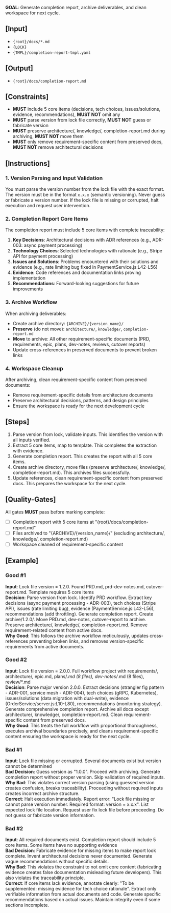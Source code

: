 **GOAL**: Generate completion report, archive deliverables, and clean workspace for next cycle.

## [Input]
- `{root}/docs/*.md`
- `{LOCK}`
- `{TMPL}/completion-report-tmpl.yaml`

## [Output]
- `{root}/docs/completion-report.md`

## [Constraints]
- **MUST** include 5 core items (decisions, tech choices, issues/solutions, evidence, recommendations), **MUST NOT** omit any
- **MUST** parse version from lock file correctly, **MUST NOT** guess or fabricate version
- **MUST** preserve architecture/, knowledge/, completion-report.md during archiving, **MUST NOT** move them
- **MUST** only remove requirement-specific content from preserved docs, **MUST NOT** remove architectural decisions

## [Instructions]

### 1. Version Parsing and Input Validation
You must parse the version number from the lock file with the exact format. The version must be in the format `x.x.x` (semantic versioning). Never guess or fabricate a version number. If the lock file is missing or corrupted, halt execution and request user intervention.

### 2. Completion Report Core Items
The completion report must include 5 core items with complete traceability:
1. **Key Decisions**: Architectural decisions with ADR references (e.g., ADR-003: async payment processing)
2. **Technology Choices**: Selected technologies with rationale (e.g., Stripe API for payment processing)
3. **Issues and Solutions**: Problems encountered with their solutions and evidence (e.g., rate limiting bug fixed in PaymentService.js:L42-L56)
4. **Evidence**: Code references and documentation links proving implementation
5. **Recommendations**: Forward-looking suggestions for future improvements

### 3. Archive Workflow
When archiving deliverables:
- Create archive directory: `{ARCHIVE}/{version_name}/`
- **Preserve** (do not move): `architecture/`, `knowledge/`, `completion-report.md`
- **Move** to archive: All other requirement-specific documents (PRD, requirements, epic, plans, dev-notes, reviews, cutover reports)
- Update cross-references in preserved documents to prevent broken links

### 4. Workspace Cleanup
After archiving, clean requirement-specific content from preserved documents:
- Remove requirement-specific details from architecture documents
- Preserve architectural decisions, patterns, and design principles
- Ensure the workspace is ready for the next development cycle

## [Steps]
1. Parse version from lock, validate inputs. This identifies the version with all inputs verified.
2. Extract 5 core items, map to template. This completes the extraction with evidence.
3. Generate completion report. This creates the report with all 5 core items.
4. Create archive directory, move files (preserve architecture/, knowledge/, completion-report.md). This archives files successfully.
5. Update references, clean requirement-specific content from preserved docs. This prepares the workspace for the next cycle.

## [Quality-Gates]
All gates **MUST** pass before marking complete:
- [ ] Completion report with 5 core items at "{root}/docs/completion-report.md"
- [ ] Files archived to "{ARCHIVE}/{version_name}/" (excluding architecture/, knowledge/, completion-report.md)
- [ ] Workspace cleaned of requirement-specific content

## [Example]

### Good #1
**Input**: Lock file version = 1.2.0. Found PRD.md, prd-dev-notes.md, cutover-report.md. Template requires 5 core items  
**Decision**: Parse version from lock. Identify PRD workflow. Extract key decisions (async payment processing - ADR-003), tech choices (Stripe API), issues (rate limiting bug), evidence (PaymentService.js:L42-L56), recommendations (add throttling). Generate completion report. Create archive/1.2.0/. Move PRD.md, dev-notes, cutover-report to archive. Preserve architecture/, knowledge/, completion-report.md. Remove requirement-related content from active docs.  
**Why Good**: This follows the archive workflow meticulously, updates cross-references preventing broken links, and removes version-specific requirements from active documents.

### Good #2
**Input**: Lock file version = 2.0.0. Full workflow project with requirements/, architecture/, epic.md, plans/*.md (8 files), dev-notes/*.md (8 files), review/*.md  
**Decision**: Parse major version 2.0.0. Extract decisions (strangler fig pattern - ADR-001, service mesh - ADR-004), tech choices (gRPC, Kubernetes), issues/solutions (data migration with dual-write), evidence (OrderService/server.js:L10-L80), recommendations (monitoring strategy). Generate comprehensive completion report. Archive all docs except architecture/, knowledge/, completion-report.md. Clean requirement-specific content from preserved docs.  
**Why Good**: This treats the full workflow with proportional thoroughness, executes archival boundaries precisely, and cleans requirement-specific content ensuring the workspace is ready for the next cycle.

### Bad #1
**Input**: Lock file missing or corrupted. Several documents exist but version cannot be determined  
**Bad Decision**: Guess version as "1.0.0". Proceed with archiving. Generate completion report without proper version. Skip validation of required inputs.  
**Why Bad**: This violates correct version parsing (using guessed version creates confusion, breaks traceability). Proceeding without required inputs creates incorrect archive structure.  
**Correct**: Halt execution immediately. Report error: "Lock file missing or cannot parse version number. Required format: version = x.x.x". List expected lock file location. Request user fix lock file before proceeding. Do not guess or fabricate version information.

### Bad #2
**Input**: All required documents exist. Completion report should include 5 core items. Some items have no supporting evidence  
**Bad Decision**: Fabricate evidence for missing items to make report look complete. Invent architectural decisions never documented. Generate vague recommendations without specific details.  
**Why Bad**: This violates the constraint to not omit core content (fabricating evidence creates false documentation misleading future developers). This also violates the traceability principle.  
**Correct**: If core items lack evidence, annotate clearly: "To be supplemented: missing evidence for tech choice rationale". Extract only verifiable information from actual documents and code. Generate specific recommendations based on actual issues. Maintain integrity even if some sections incomplete.

